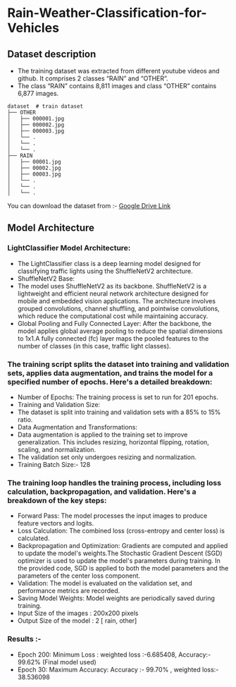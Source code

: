 # Rain-Weather-Classification-for-Vehicles

## Dataset description
* The training dataset was extracted from different youtube videos and github. It comprises 2 classes “RAIN” and “OTHER”.
* The class “RAIN” contains 8,811 images and class “OTHER” contains 6,877 images.

```
dataset  # train dataset
├── OTHER                
│   ├── 000001.jpg
│   ├── 000002.jpg
│   ├── 000003.jpg
│   └── .
│   └── .
│   └── .
├── RAIN                                
│   ├── 00001.jpg
│   ├── 00002.jpg
│   ├── 00003.jpg
│   └── .
│   └── .
│   └── .
```
You can download the dataset from :- [Google Drive Link](https://drive.google.com/file/d/1abPK-cDwhRe_wovZk4wv7j5uxUPrQRo4/view?usp=sharing)


## Model Architecture
### LightClassifier Model Architecture:
* The LightClassifier class is a deep learning model designed for classifying traffic lights using the ShuffleNetV2 architecture.
* ShuffleNetV2 Base:
* The model uses ShuffleNetV2 as its backbone. ShuffleNetV2 is a lightweight and efficient neural network architecture designed for mobile and embedded vision applications. The architecture involves grouped convolutions, channel shuffling, and pointwise convolutions, which reduce the computational cost while maintaining accuracy.
* Global Pooling and Fully Connected Layer: After the backbone, the model applies global average pooling to reduce the spatial dimensions to 1x1.A fully connected (fc) layer maps the pooled features to the number of classes (in this case, traffic light classes).
### The training script splits the dataset into training and validation sets, applies data augmentation, and trains the model for a specified number of epochs. Here's a detailed breakdown:
* Number of Epochs: The training process is set to run for 201 epochs.
* Training and Validation Size:
* The dataset is split into training and validation sets with a 85% to 15% ratio.
* Data Augmentation and Transformations:
* Data augmentation is applied to the training set to improve generalization. This includes resizing, horizontal flipping, rotation, scaling, and normalization.
* The validation set only undergoes resizing and normalization.
* Training Batch Size:-  128




### The training loop handles the training process, including loss calculation, backpropagation, and validation. Here's a breakdown of the key steps:
* Forward Pass: The model processes the input images to produce feature vectors and logits.
* Loss Calculation: The combined loss (cross-entropy and center loss) is calculated.
* Backpropagation and Optimization: Gradients are computed and applied to update the model's weights.The Stochastic Gradient Descent (SGD) optimizer is used to update the model's parameters during training. In the provided code, SGD is applied to both the model parameters and the parameters of the center loss component.
* Validation: The model is evaluated on the validation set, and performance metrics are recorded.
* Saving Model Weights: Model weights are periodically saved during training.
* Input Size of the images : 200x200 pixels
* Output Size of the model : 2  [ rain, other]
### Results :- 
* Epoch 200: Minimum Loss : weighted loss :-6.685408,  Accuracy:- 99.62% (Final model used)
* Epoch 30: Maximum Accuracy: Accuracy :- 99.70% , weighted loss:- 38.536098



